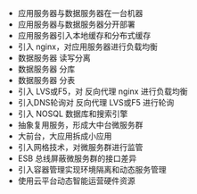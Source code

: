 
- 应用服务器与数据服务器在一台机器
- 应用服务器与数据服务器分开部署
- 应用服务器引入本地缓存和分布式缓存
- 引入 nginx，对应用服务器进行负载均衡
- 数据服务器 读写分离
- 数据服务器 分库
- 数据服务器 分表
- 引入 LVS或F5，对 反向代理 nginx 进行负载均衡
- 引入DNS轮询对 反向代理 LVS或F5 进行轮询
- 引入 NOSQL 数据库和搜索引擎
- 抽象复用服务，形成大中台微服务群
- 大前台，大应用拆成小应用
- 引入网格技术，对微服务群进行监管
- ESB 总线屏蔽微服务群的接口差异
- 引入容器管理实现环境隔离和动态服务管理
- 使用云平台动态智能运营硬件资源



